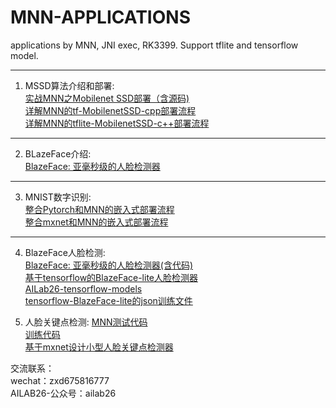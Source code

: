# MNN-APPLICATIONS
applications by MNN,  JNI exec, RK3399. Support tflite and tensorflow model.

---
1. MSSD算法介绍和部署:   
[实战MNN之Mobilenet SSD部署（含源码)](https://zhuanlan.zhihu.com/p/70610865)  
[详解MNN的tf-MobilenetSSD-cpp部署流程](https://zhuanlan.zhihu.com/p/70610865)   
[详解MNN的tflite-MobilenetSSD-c++部署流程](https://zhuanlan.zhihu.com/p/72247645)   

--- 
2. BLazeFace介绍:  
[BlazeFace: 亚毫秒级的人脸检测器](https://zhuanlan.zhihu.com/p/73741766)   

---
3. MNIST数字识别:  
[整合Pytorch和MNN的嵌入式部署流程](https://zhuanlan.zhihu.com/p/76605363)  
[整合mxnet和MNN的嵌入式部署流程](https://zhuanlan.zhihu.com/p/75742333)

---
4. BlazeFace人脸检测:   
[BlazeFace: 亚毫秒级的人脸检测器(含代码)](https://zhuanlan.zhihu.com/p/73741766)  
[基于tensorflow的BlazeFace-lite人脸检测器](https://zhuanlan.zhihu.com/p/79047443)  
[AILab26-tensorflow-models](https://github.com/ailab26/models)  
[tensorflow-BlazeFace-lite的json训练文件](https://github.com/xindongzhang/MNN-APPLICATIONS/blob/master/applications/blazeface/blazeface_pipeline.config)  

5. 人脸关键点检测: 
[MNN测试代码](https://github.com/xindongzhang/MNN-APPLICATIONS/tree/master/applications/pfld-lite/mxnet/jni)  
[训练代码](https://github.com/ailab26/pfld-lite)  
[基于mxnet设计小型人脸关键点检测器](https://zhuanlan.zhihu.com/p/79701540)  

交流联系：   
wechat：zxd675816777  
AILAB26-公众号：ailab26
